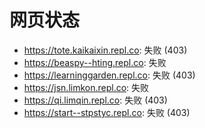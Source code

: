 # 网页状态
- https://tote.kaikaixin.repl.co: 失败 (403)
- https://beaspy--hting.repl.co: 失败
- https://learninggarden.repl.co: 失败 (403)
- https://jsn.limkon.repl.co: 失败
- https://qi.limqin.repl.co: 失败 (403)
- https://start--stpstyc.repl.co: 失败 (403)
